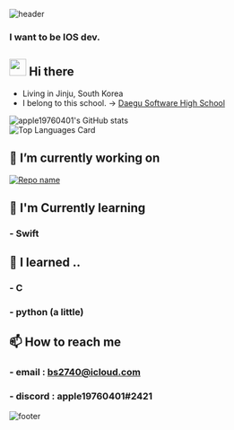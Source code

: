 ![header](https://capsule-render.vercel.app/api?type=wave&color=gradient&height=300&section=header&text=apple19760401&fontSize=90)  
### I want to be IOS dev. 
<!--
**apple19760401/apple19760401** is a ✨ _special_ ✨ repository because its `README.md` (this file) appears on your GitHub profile.

Here are some ideas to get you started:

- 🔭 I’m currently working on ...
- 🌱 I’m currently learning ...
- 👯 I’m looking to collaborate on ...
- 🤔 I’m looking for help with ...
- 💬 Ask me about ...
- 📫 How to reach me: ...
- 😄 Pronouns: ...
- ⚡ Fun fact: ...
-->
## <img src="https://raw.githubusercontent.com/MartinHeinz/MartinHeinz/master/wave.gif" width="30px"> Hi there
- Living in Jinju, South Korea
- I belong to this school. -> [Daegu Software High School](https://ko.wikipedia.org/wiki/%EB%8C%80%EA%B5%AC%EC%86%8C%ED%94%84%ED%8A%B8%EC%9B%A8%EC%96%B4%EA%B3%A0%EB%93%B1%ED%95%99%EA%B5%90)

![apple19760401's GitHub stats](https://github-readme-stats.vercel.app/api?username=apple19760401&show_icons=true&count_private=true)  
![Top Languages Card](https://github-readme-stats.vercel.app/api/top-langs/?username=apple19760401)


## 🔭 I’m currently working on
[![Repo name](https://github-readme-stats.vercel.app/api/pin/?username=apple19760401&repo=binari-ios)](https://github.com/apple19760401/binari-ios)

## 🌱 I'm Currently learning
### - Swift

## 🔭 I learned ..
### - C
### - python (a little)

## 📫 How to reach me
### - email : bs2740@icloud.com
### - discord : apple19760401#2421



![footer](https://capsule-render.vercel.app/api?section=footer)
